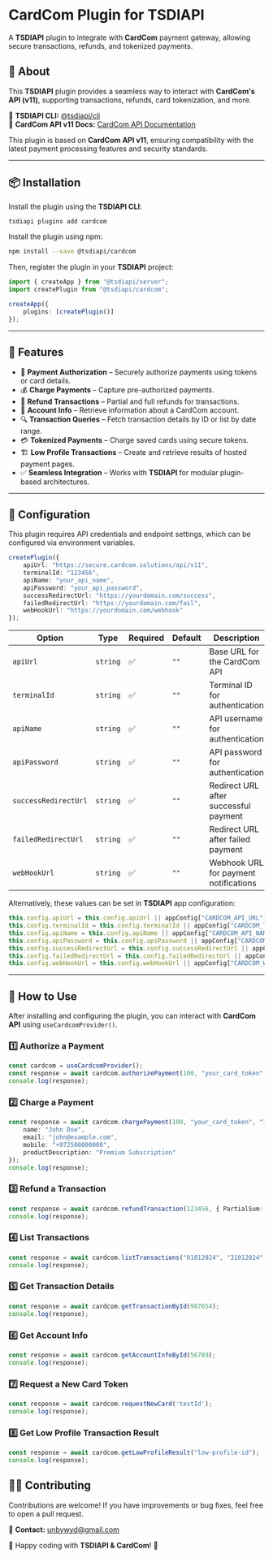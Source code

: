 # **CardCom Plugin for TSDIAPI**

A **TSDIAPI** plugin to integrate with **CardCom** payment gateway, allowing secure transactions, refunds, and tokenized payments.

## 📌 About

This **TSDIAPI** plugin provides a seamless way to interact with **CardCom's API (v11)**, supporting transactions, refunds, card tokenization, and more.

🔗 **TSDIAPI CLI:** [@tsdiapi/cli](https://www.npmjs.com/package/@tsdiapi/cli)  
🔗 **CardCom API v11 Docs:** [CardCom API Documentation](https://secure.cardcom.solutions/swagger/index.html?url=/swagger/v11/swagger.json#tag/Transactions/operation/Transactions_Transaction)  

This plugin is based on **CardCom API v11**, ensuring compatibility with the latest payment processing features and security standards.

---

## 📦 Installation

Install the plugin using the **TSDIAPI CLI**:

```bash
tsdiapi plugins add cardcom
```

Install the plugin using npm:

```bash
npm install --save @tsdiapi/cardcom
```

Then, register the plugin in your **TSDIAPI** project:

```typescript
import { createApp } from "@tsdiapi/server";
import createPlugin from "@tsdiapi/cardcom";

createApp({
    plugins: [createPlugin()]
});
```

---

## 🚀 Features

- 🔹 **Payment Authorization** – Securely authorize payments using tokens or card details.
- 💰 **Charge Payments** – Capture pre-authorized payments.
- 🔄 **Refund Transactions** – Partial and full refunds for transactions.
- 🏦 **Account Info** – Retrieve information about a CardCom account.
- 🔍 **Transaction Queries** – Fetch transaction details by ID or list by date range.
- 💳 **Tokenized Payments** – Charge saved cards using secure tokens.
- 🏗 **Low Profile Transactions** – Create and retrieve results of hosted payment pages.
- ✅ **Seamless Integration** – Works with **TSDIAPI** for modular plugin-based architectures.

---

## 🔧 Configuration

This plugin requires API credentials and endpoint settings, which can be configured via environment variables.

```typescript
createPlugin({
    apiUrl: "https://secure.cardcom.solutions/api/v11",
    terminalId: "123456",
    apiName: "your_api_name",
    apiPassword: "your_api_password",
    successRedirectUrl: "https://yourdomain.com/success",
    failedRedirectUrl: "https://yourdomain.com/fail",
    webHookUrl: "https://yourdomain.com/webhook"
});
```

| Option                 | Type     | Required | Default | Description |
|------------------------|---------|----------|---------|-------------|
| `apiUrl`              | `string` | ✅ | `""` | Base URL for the CardCom API |
| `terminalId`          | `string` | ✅ | `""` | Terminal ID for authentication |
| `apiName`             | `string` | ✅ | `""` | API username for authentication |
| `apiPassword`         | `string` | ✅ | `""` | API password for authentication |
| `successRedirectUrl`  | `string` | ✅ | `""` | Redirect URL after successful payment |
| `failedRedirectUrl`   | `string` | ✅ | `""` | Redirect URL after failed payment |
| `webHookUrl`          | `string` | ✅ | `""` | Webhook URL for payment notifications |

Alternatively, these values can be set in **TSDIAPI** app configuration:

```typescript
this.config.apiUrl = this.config.apiUrl || appConfig["CARDCOM_API_URL"];
this.config.terminalId = this.config.terminalId || appConfig["CARDCOM_TERMINAL_ID"];
this.config.apiName = this.config.apiName || appConfig["CARDCOM_API_NAME"];
this.config.apiPassword = this.config.apiPassword || appConfig["CARDCOM_API_PASSWORD"];
this.config.successRedirectUrl = this.config.successRedirectUrl || appConfig["CARDCOM_SUCCESS_REDIRECT_URL"];
this.config.failedRedirectUrl = this.config.failedRedirectUrl || appConfig["CARDCOM_FAILED_REDIRECT_URL"];
this.config.webHookUrl = this.config.webHookUrl || appConfig["CARDCOM_WEBHOOK_URL"];
```

---

## 📌 How to Use

After installing and configuring the plugin, you can interact with **CardCom API** using `useCardcomProvider()`.

### **1️⃣ Authorize a Payment**
```typescript
const cardcom = useCardcomProvider();
const response = await cardcom.authorizePayment(100, "your_card_token", "1225");
console.log(response);
```

### **2️⃣ Charge a Payment**
```typescript
const response = await cardcom.chargePayment(100, "your_card_token", "1225", "approval_number", {
    name: "John Doe",
    email: "john@example.com",
    mobile: "+972500000000",
    productDescription: "Premium Subscription"
});
console.log(response);
```

### **3️⃣ Refund a Transaction**
```typescript
const response = await cardcom.refundTransaction(123456, { PartialSum: 50 });
console.log(response);
```

### **4️⃣ List Transactions**
```typescript
const response = await cardcom.listTransactions("01012024", "31012024", 1, 10);
console.log(response);
```

### **5️⃣ Get Transaction Details**
```typescript
const response = await cardcom.getTransactionById(987654);
console.log(response);
```

### **6️⃣ Get Account Info**
```typescript
const response = await cardcom.getAccountInfoById(56789);
console.log(response);
```

### **7️⃣ Request a New Card Token**
```typescript
const response = await cardcom.requestNewCard('testId');
console.log(response);
```

### **8️⃣ Get Low Profile Transaction Result**
```typescript
const response = await cardcom.getLowProfileResult("low-profile-id");
console.log(response);
```


## 👨‍💻 Contributing

Contributions are welcome! If you have improvements or bug fixes, feel free to open a pull request.

📧 **Contact:** unbywyd@gmail.com  

🚀 Happy coding with **TSDIAPI & CardCom**! 🎉